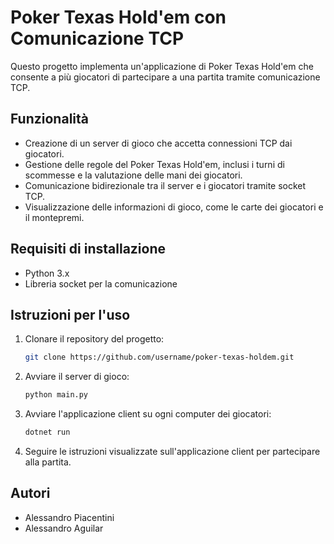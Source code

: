 # Poker Texas Hold'em con Comunicazione TCP

Questo progetto implementa un'applicazione di Poker Texas Hold'em che consente a più giocatori di partecipare a una partita tramite comunicazione TCP.

## Funzionalità

- Creazione di un server di gioco che accetta connessioni TCP dai giocatori.
- Gestione delle regole del Poker Texas Hold'em, inclusi i turni di scommesse e la valutazione delle mani dei giocatori.
- Comunicazione bidirezionale tra il server e i giocatori tramite socket TCP.
- Visualizzazione delle informazioni di gioco, come le carte dei giocatori e il montepremi.

## Requisiti di installazione

- Python 3.x
- Libreria socket per la comunicazione

## Istruzioni per l'uso

1. Clonare il repository del progetto:

    ```bash
    git clone https://github.com/username/poker-texas-holdem.git
    ```

2. Avviare il server di gioco:

    ```bash
    python main.py
    ```

3. Avviare l'applicazione client su ogni computer dei giocatori:

    ```bash
    dotnet run
    ```

4. Seguire le istruzioni visualizzate sull'applicazione client per partecipare alla partita.

## Autori

- Alessandro Piacentini
- Alessandro Aguilar

